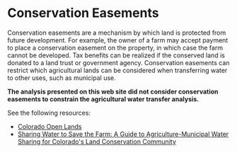 # Conservation Easements

Conservation easements are a mechanism by which land is
protected from future development.
For example, the owner of a farm may accept payment to place a conservation easement on the property,
in which case the farm cannot be developed.
Tax benefits can be realized if the conserved land is donated to a land trust or government agency. 
Conservation easements can restrict which agricultural lands can be considered when transferring water to other uses,
such as municipal use.

**The analysis presented on this web site did not consider conservation easements to constrain the agricultural water transfer analysis.**

See the following resources:

* [Colorado Open Lands](https://coloradoopenlands.org/)
* [Sharing Water to Save the Farm:  A Guide to Agriculture-Municipal Water Sharing for Colorado's Land Conservation Community](https://coloradoopenlands.org/wp-content/uploads/2018/07/SHARING-WATER-TO-SAVE-THE-FARM-digital.pdf)

